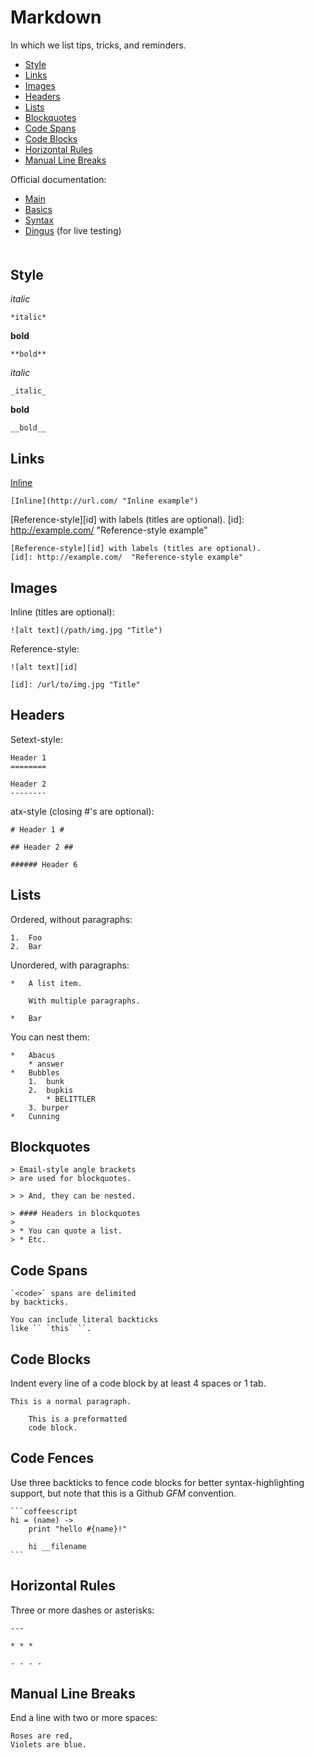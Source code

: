 Markdown
========

In which we list tips, tricks, and reminders.

* [Style](#style)
* [Links](#links)
* [Images](#images)
* [Headers](#headers)
* [Lists](#lists)
* [Blockquotes](#blockquotes)
* [Code Spans](#codespans)
* [Code Blocks](#codeblocks)
* [Horizontal Rules](#rules)
* [Manual Line Breaks](#linebreaks)

Official documentation:

* [Main][1]
* [Basics][2]
* [Syntax][3]
* [Dingus][4] (for live testing)

[1]: http://daringfireball.net/projects/markdown  "Main"
[2]: http://daringfireball.net/projects/markdown/basics  "Basics"
[3]: http://daringfireball.net/projects/markdown/syntax  "Syntax"
[4]: http://daringfireball.net/projects/markdown/dingus  "Dingus"


<div class="spacer" style="margin: 50px"></div>

  
## <div id="style">Style</div>

*italic*   

    *italic*   

**bold**

    **bold**

_italic_   

    _italic_   

__bold__

    __bold__


## <div id="links">Links</div>

[Inline ](http://url.com/ "Inline example")

    [Inline](http://url.com/ "Inline example")

[Reference-style][id] with labels (titles are optional).
[id]: http://example.com/  "Reference-style example"

    [Reference-style][id] with labels (titles are optional).
    [id]: http://example.com/  "Reference-style example"


## <div id="images">Images</div>

Inline (titles are optional):

    ![alt text](/path/img.jpg "Title")

Reference-style:

    ![alt text][id]

    [id]: /url/to/img.jpg "Title"


## <div id="headers">Headers</div>

Setext-style:

    Header 1
    ========
    
    Header 2
    --------

atx-style (closing #'s are optional):

    # Header 1 #

    ## Header 2 ##

    ###### Header 6


## <div id="lists">Lists</div>



Ordered, without paragraphs:

    1.  Foo
    2.  Bar

Unordered, with paragraphs:

    *   A list item.
    
        With multiple paragraphs.

    *   Bar

You can nest them:

    *   Abacus
        * answer
    *   Bubbles
        1.  bunk
        2.  bupkis
            * BELITTLER
        3. burper
    *   Cunning


## <div id="blockquotes">Blockquotes</div>

    > Email-style angle brackets
    > are used for blockquotes.
    
    > > And, they can be nested.

    > #### Headers in blockquotes
    > 
    > * You can quote a list.
    > * Etc.


## <div id="codespans">Code Spans</div>

    `<code>` spans are delimited
    by backticks.

    You can include literal backticks
    like `` `this` ``.


## <div id="codeblocks">Code Blocks</div>

Indent every line of a code block by at least 4 spaces or 1 tab.

    This is a normal paragraph.

        This is a preformatted
        code block.


## <div id="codefences">Code Fences</div>

Use three backticks to fence code blocks for better syntax-highlighting
support, but note that this is a Github *GFM* convention. 

    ```coffeescript
    hi = (name) ->
        print "hello #{name}!"

        hi __filename
    ```


## <div id="rules">Horizontal Rules</div>

Three or more dashes or asterisks:

    ---
    
    * * *
    
    - - - - 


## <div id="linebreaks">Manual Line Breaks</div>

End a line with two or more spaces:

    Roses are red,   
    Violets are blue.

